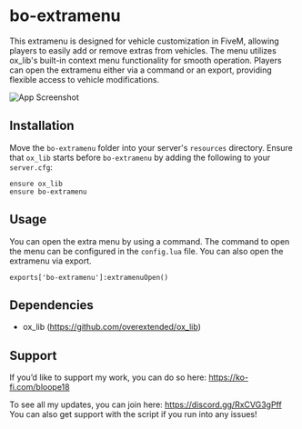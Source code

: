 # bo-extramenu

This extramenu is designed for vehicle customization in FiveM, allowing players to easily add or remove extras from vehicles. The menu utilizes ox_lib's built-in context menu functionality for smooth operation. Players can open the extramenu either via a command or an export, providing flexible access to vehicle modifications.

![App Screenshot](https://cdn.discordapp.com/attachments/1304964913722036244/1304964913864904865/image.png?ex=673d2c48&is=673bdac8&hm=3af184f15f76defd5952c43be6e4116946ae54aa64f79356d38d66c0a759234f&)
## Installation

Move the `bo-extramenu` folder into your server's `resources` directory. Ensure that `ox_lib` starts before `bo-extramenu` by adding the following to your `server.cfg`:

```
ensure ox_lib
ensure bo-extramenu
```

## Usage

You can open the extra menu by using a command. The command to open the menu can be configured in the `config.lua` file. You can also open the extramenu via export. 

```
exports['bo-extramenu']:extramenuOpen()
```

## Dependencies

- ox_lib (https://github.com/overextended/ox_lib)

## Support

If you’d like to support my work, you can do so here: https://ko-fi.com/bloope18

To see all my updates, you can join here: https://discord.gg/RxCVG3gPff
You can also get support with the script if you run into any issues!
